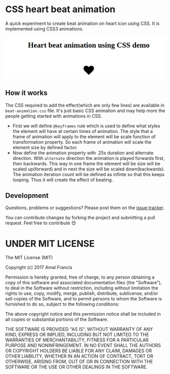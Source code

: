 CSS heart beat animation
=========================

A quick experiment to create beat animation on heart icon using CSS. It is implemented using CSS3 animations.

![screenshot](https://raw.githubusercontent.com/amalfra/css-heart-beat-animation/master/demo-anim.gif)

## How it works

The CSS required to add the effect(which are only few lines) are available in ```beat-animation.css``` file. 
It's just basic CSS animation and may help more the people getting started with animations in CSS.

* First we will define ```@keyframes``` rule which is used to define what styles the element will have at certain times of animation. 
The style that a frame of animation will apply to the element will be scale function of transformation property. So each frame of animation will scale the element size by defined factor.
* Now define the animation property with .25s duration and alternate direction. With ```alternate``` direction the animation is played forwards first, then backwards. This way in one frame the element will be size will be scaled up(forward) and in next the size will be scaled down(backwards). The animation iteration count will be defined as infinte so that this keeps looping. Thus it will create the effect of beating.

## Development

Questions, problems or suggestions? Please post them on the [issue tracker](https://github.com/amalfra/css-heart-beat-animation/issues).

You can contribute changes by forking the project and submitting a pull request. Feel free to contribute :heart_eyes:

UNDER MIT LICENSE
=================

The MIT License (MIT)

Copyright (c) 2017 Amal Francis

Permission is hereby granted, free of charge, to any person obtaining a copy of this software and associated documentation files (the "Software"), to deal in the Software without restriction, including without limitation the rights to use, copy, modify, merge, publish, distribute, sublicense, and/or sell copies of the Software, and to permit persons to whom the Software is furnished to do so, subject to the following conditions:

The above copyright notice and this permission notice shall be included in all copies or substantial portions of the Software.

THE SOFTWARE IS PROVIDED "AS IS", WITHOUT WARRANTY OF ANY KIND, EXPRESS OR IMPLIED, INCLUDING BUT NOT LIMITED TO THE WARRANTIES OF MERCHANTABILITY, FITNESS FOR A PARTICULAR PURPOSE AND NONINFRINGEMENT. IN NO EVENT SHALL THE AUTHORS OR COPYRIGHT HOLDERS BE LIABLE FOR ANY CLAIM, DAMAGES OR OTHER LIABILITY, WHETHER IN AN ACTION OF CONTRACT, TORT OR OTHERWISE, ARISING FROM, OUT OF OR IN CONNECTION WITH THE SOFTWARE OR THE USE OR OTHER DEALINGS IN THE SOFTWARE.

